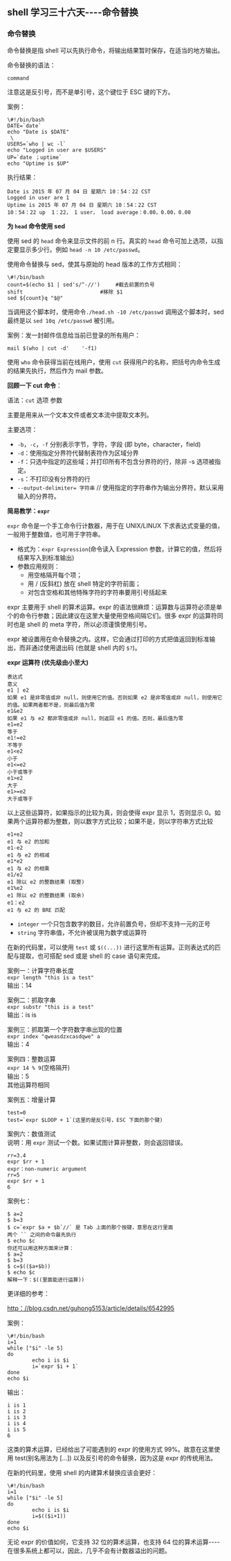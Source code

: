 ## shell 学习三十六天----命令替换  

### 命令替换

命令替换是指 shell 可以先执行命令，将输出结果暂时保存，在适当的地方输出。

命令替换的语法：

`command`

注意这是反引号，而不是单引号，这个键位于 ESC 键的下方。

案例：

```
\#!/bin/bash
DATE=`date`
echo "Date is $DATE"
 \
USERS=`who | wc -l`
echo "Logged in user are $USERS"
UP=`date ；uptime`
echo "Uptime is $UP"
```

执行结果：

```
Date is 2015 年 07 月 04 日 星期六 10：54：22 CST
Logged in user are 1
Uptime is 2015 年 07 月 04 日 星期六 10：54：22 CST
10：54：22 up  1：22， 1 user， load average：0.00，0.00，0.00
``` 

**为 `head` 命令使用 sed**

使用 sed 的 `head` 命令来显示文件的前 n 行。真实的 `head` 命令可加上选项，以指定要显示多少行。例如 `head -n 10 /etc/passwd`。

使用命令替换与 sed，使其与原始的 head 版本的工作方式相同：

```
\#!/bin/bash
count=$(echo $1 | sed's/^-//')     #截去前置的负号
shift                         #移除 $1
sed ${count}q "$@"
```

当调用这个脚本时，使用命令`./head.sh -10 /etc/passwd` 调用这个脚本时，sed 最终是以 `sed 10q /etc/passwd` 被引用。
 
 
案例：发一封邮件信息给当前已登录的所有用户：

```
mail $(who | cut -d'    '-f1)
```

使用 `who` 命令获得当前在线用户，使用 `cut` 获得用户的名称，把括号内命令生成的结果先执行，然后作为 mail 参数。

**回顾一下 cut 命令**：

语法：`cut` 选项 参数

主要是用来从一个文本文件或者文本流中提取文本列。
 
主要选项：

- `-b`，`-c`，`-f` 分别表示字节，字符，字段 (即 byte，character，field)
- `-d`：使用指定分界符代替制表符作为区域分界
- `-f`：只选中指定的这些域；并打印所有不包含分界符的行，除非 -s 选项被指定。
- `-s`：不打印没有分界符的行
- `--output-delimiter= 字符串`    // 使用指定的字符串作为输出分界符，默认采用输入的分界符。
 
**简易教学：`expr`**

`expr` 命令是一个手工命令行计数器，用于在 UNIX/LINUX 下求表达式变量的值，一般用于整数值，也可用于字符串。

- 格式为：`expr Expression`(命令读入 Expression 参数，计算它的值，然后将结果写入到标准输出)
- 参数应用规则：
	- 用空格隔开每个项；
	- 用 / (反斜杠) 放在 shell 特定的字符前面；
	- 对包含空格和其他特殊字符的字符串要用引号括起来

expr 主要用于 shell 的算术运算。expr 的语法很麻烦：运算数与运算符必须是单个的命令行参数；因此建议在这里大量使用空格间隔它们。很多 expr 的运算符同时也是 shell 的 meta 字符，所以必须谨慎使用引号。

expr 被设置用在命令替换之内。这样，它会通过打印的方式把值返回到标准输出，而非通过使用退出码 (也就是 shell 内的 `$?`)。

**expr 运算符 (优先级由小至大)**

```
表达式
意义
e1 | e2
如果 e1 是非零值或非 null，则使用它的值。否则如果 e2 是非零值或非 null，则使用它的值。如果两者都不是，则最后值为零
e1&e2
如果 e1 与 e2 都非零值或非 null，则返回 e1 的值。否则，最后值为零
e1=e2
等于
e1!=e2
不等于
e1<e2
小于
e1<=e2
小于或等于
e1>e2
大于
e1>=e2
大于或等于
```

以上这些运算符，如果指示的比较为真，则会使得 expr 显示 1，否则显示 0。如果两个运算符都为整数，则以数字方式比较；如果不是，则以字符串方式比较

```
e1+e2
e1 与 e2 的加和
e1-e2
e1 与 e2 的相减
e1*e2
e1 与 e2 的相乘
e1/e2
e1 除以 e2 的整数结果 (取整)
e1%e2
e1 除以 e2 的整数结果 (取余)
e1：e2
e1 与 e2 的 BRE 匹配
```

- `integer` 
一个只包含数字的数目，允许前置负号，但却不支持一元的正号
- `string`
字符串值，不允许被误用为数字或运算符

在新的代码里，可以使用 `test` 或 `$((...))` 进行这里所有运算。正则表达式的匹配与提取，也可搭配 sed 或是 shell 的 case 语句来完成。
 
案例一：计算字符串长度  
`expr length "this is a test"`  
输出：14

案例二：抓取字串  
`expr substr "this is a test"`  
输出：is is  

案例三：抓取第一个字符数字串出现的位置  
`expr index "qweasdzxcasdqwe" a`  
输出：4  

案例四：整数运算  
`expr 14 % 9`(空格隔开)  
输出：5  
其他运算符相同  

案例五：增量计算  

```
test=0  
test=`expr $LOOP + 1`(这里的是反引号，ESC 下面的那个键)  
```

案例六：数值测试  
说明：用 `expr` 测试一个数。如果试图计算非整数，则会返回错误。 
 
```
rr=3.4
expr $rr + 1
expr：non-numeric argument
rr=5
expr $rr + 1
6
```

案例七： 
 
```
$ a=2
$ b=3
$ c=`expr $a + $b`//` 是 Tab 上面的那个按键，意思在这行里面
两个 `` 之间的命令最先执行
$ echo $c
你还可以用这种方面来计算：
$ a=2
$ b=3
$ c=$(($a+$b))
$ echo $c
解释一下：$((里面能进行运算))
```

更详细的参考：

[http：//blog.csdn.net/guhong5153/article/details/6542995](http：//blog.csdn.net/guhong5153/article/details/6542995)

案例：

```
\#!/bin/bash
i=1
while ["$i" -le 5]
do
        echo i is $i
        i=`expr $i + 1`
done
echo $i
```

输出：

```
i is 1
i is 2
i is 3
i is 4
i is 5
6
```

这类的算术运算，已经给出了可能遇到的 expr 的使用方式 99%。故意在这里使用 test(别名用法为 [...]) 以及反引号的命令替换，因为这是 expr 的传统用法。

在新的代码里，使用 shell 的内建算术替换应该会更好：

```
\#!/bin/bash
i=1
while ["$i" -le 5]
do
        echo i is $i
        i=$(($i+1))
done
echo $i
```

无论 expr 的价值如何，它支持 32 位的算术运算，也支持 64 位的算术运算----在很多系统上都可以，因此，几乎不会有计数器溢出的问题。